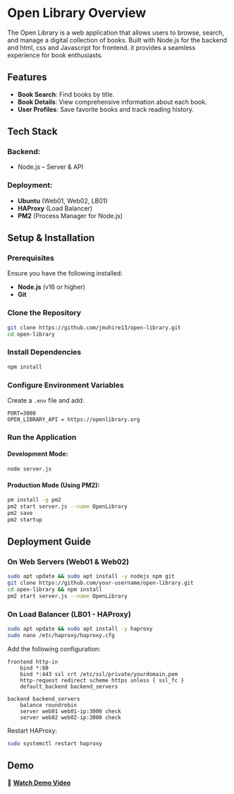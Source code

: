 # Open Library Overview

The Open Library is a web application that allows users to browse, search, and manage a digital collection of books. Built with Node.js for the backend and html, css and Javascript for frontend. it provides a seamless experience for book enthusiasts.

## Features

- **Book Search**: Find books by title.
- **Book Details**: View comprehensive information about each book.
- **User Profiles**: Save favorite books and track reading history.



## Tech Stack

### Backend:

- Node.js – Server & API

### Deployment:

- **Ubuntu** (Web01, Web02, LB01)
- **HAProxy** (Load Balancer)
- **PM2** (Process Manager for Node.js)

## Setup & Installation

### Prerequisites

Ensure you have the following installed:

- **Node.js** (v16 or higher)
- **Git**

### Clone the Repository

```bash
git clone https://github.com/jmuhire13/open-library.git
cd open-library
```

### Install Dependencies

```bash
npm install
```

### Configure Environment Variables

Create a `.env` file and add:

```env
PORT=3000
OPEN_LIBRARY_API = https://openlibrary.org
```

### Run the Application

#### Development Mode:

```bash
node server.js
```

#### Production Mode (Using PM2):

```bash
pm install -g pm2
pm2 start server.js --name OpenLibrary
pm2 save
pm2 startup
```

## Deployment Guide

### On Web Servers (Web01 & Web02)

```bash
sudo apt update && sudo apt install -y nodejs npm git
git clone https://github.com/your-username/open-library.git
cd open-library && npm install
pm2 start server.js --name OpenLibrary
```

### On Load Balancer (LB01 - HAProxy)

```bash
sudo apt update && sudo apt install -y haproxy
sudo nano /etc/haproxy/haproxy.cfg
```

Add the following configuration:

```haproxy
frontend http-in
    bind *:80
    bind *:443 ssl crt /etc/ssl/private/yourdomain.pem
    http-request redirect scheme https unless { ssl_fc }
    default_backend backend_servers

backend backend_servers
    balance roundrobin
    server web01 web01-ip:3000 check
    server web02 web02-ip:3000 check
```

Restart HAProxy:

```bash
sudo systemctl restart haproxy
```

## Demo

🔗 **[Watch Demo Video](https://drive.google.com/file/d/1sDw9UjXS4lGePZ6XG_bOPr6w5XNWimMt/view?usp=sharing)**

